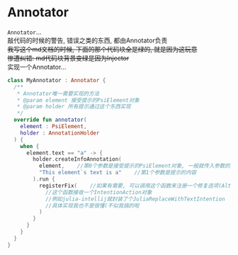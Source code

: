 # Annotator
`Annotator`...  
敲代码的时候的警告, 错误之类的东西, 都由Annotator负责  
<del>我写这个md文档的时候, 下面的那个代码块全是绿的, 就是因为这玩意</del>  
<del>惨遭纠错: md代码块背景变绿是因为Injector</del>  
实现一个Annotator...
```kotlin
class MyAnnotator : Annotator {
  /**
   * Annotator唯一需要实现的方法
   * @param element 接受提示的PsiElement对象
   * @param holder 所有提示通过这个东西实现
   */
  override fun annotator(
    element : PsiElement, 
    holder : AnnotationHolder
  ) {
    when {
      element.text == "a" -> {
        holder.createInfoAnnotation(
          element,    //第0个参数是接受提示的PsiElement对象, 一般就传入参数的那个就好了
          "This element`s text is a"    //第1个参数是提示的内容
        ).run {
          registerFix(    //如果有需要, 可以调用这个函数来注册一个修复选项(Alt Enter弹出来的那个)
            //这个函数接收一个IntentionAction对象
            //例如julia-intellij就封装了个JuliaReplaceWithTextIntention
            //具体实现我也不是很懂(不似我搞的啦
          )
        }
      }
    }
  }
}
```